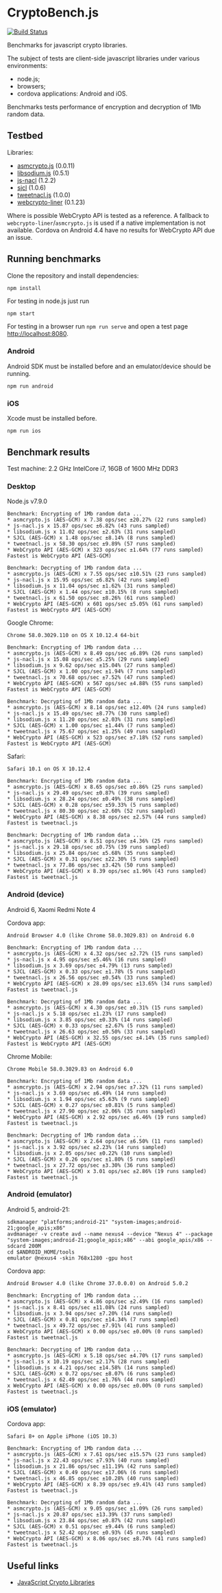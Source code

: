 # CryptoBench.js

[![Build Status](https://travis-ci.org/mnasyrov/cryptobench-js.svg?branch=master)](https://travis-ci.org/mnasyrov/cryptobench-js)

Benchmarks for javascript crypto libraries.

The subject of tests are client-side javascript libraries under various environments:
* node.js;
* browsers;
* cordova applications: Android and iOS.

Benchmarks tests performance of encryption and decryption of 1Mb random data.


## Testbed

Libraries:
 * [asmcrypto.js](https://github.com/vibornoff/asmcrypto.js) (0.0.11)
 * [libsodium.js](https://github.com/jedisct1/libsodium.js) (0.5.1)
 * [js-nacl](https://github.com/tonyg/js-nacl) (1.2.2)
 * [sjcl](https://github.com/bitwiseshiftleft/sjcl) (1.0.6)
 * [tweetnacl.js](https://github.com/dchest/tweetnacl-js) (1.0.0)
 * [webcrypto-liner](https://github.com/PeculiarVentures/webcrypto-liner) (0.1.23)

Where is possible WebCrypto API is tested as a reference.
A fallback to `webcrypto-liner`/`asmcrypto.js` is used if a native implementation is not available.
Cordova on Android 4.4 have no results for WebCrypto API due an issue.


## Running benchmarks

Clone the repository and install dependencies:

    npm install

For testing in node.js just run

    npm start


For testing in a browser run `npm run serve` and open a test page [http://localhost:8080](http://localhost:8080).


### Android

Android SDK must be installed before and an emulator/device should be running.

    npm run android


### iOS

Xcode must be installed before.

    npm run ios


## Benchmark results

Test machine: 2.2 GHz IntelCore i7, 16GB of 1600 MHz DDR3


### Desktop

Node.js v7.9.0

    Benchmark: Encrypting of 1Mb random data ...
    * asmcrypto.js (AES-GCM) x 7.38 ops/sec ±20.27% (22 runs sampled)
    * js-nacl.js x 15.87 ops/sec ±6.82% (43 runs sampled)
    * libsodium.js x 11.02 ops/sec ±2.63% (31 runs sampled)
    * SJCL (AES-GCM) x 1.48 ops/sec ±8.14% (8 runs sampled)
    * tweetnacl.js x 58.30 ops/sec ±9.89% (57 runs sampled)
    * WebCrypto API (AES-GCM) x 323 ops/sec ±1.64% (77 runs sampled)
    Fastest is WebCrypto API (AES-GCM)

    Benchmark: Decrypting of 1Mb random data ...
    * asmcrypto.js (AES-GCM) x 7.55 ops/sec ±10.51% (23 runs sampled)
    * js-nacl.js x 15.95 ops/sec ±6.82% (42 runs sampled)
    * libsodium.js x 11.04 ops/sec ±1.62% (31 runs sampled)
    * SJCL (AES-GCM) x 1.44 ops/sec ±10.15% (8 runs sampled)
    * tweetnacl.js x 61.50 ops/sec ±8.26% (61 runs sampled)
    * WebCrypto API (AES-GCM) x 601 ops/sec ±5.05% (61 runs sampled)
    Fastest is WebCrypto API (AES-GCM)


Google Chrome:

    Chrome 58.0.3029.110 on OS X 10.12.4 64-bit

    Benchmark: Encrypting of 1Mb random data ...
    * asmcrypto.js (AES-GCM) x 8.49 ops/sec ±6.89% (26 runs sampled)
    * js-nacl.js x 15.08 ops/sec ±5.25% (29 runs sampled)
    * libsodium.js x 9.62 ops/sec ±15.04% (27 runs sampled)
    * SJCL (AES-GCM) x 1.00 ops/sec ±1.94% (7 runs sampled)
    * tweetnacl.js x 70.68 ops/sec ±7.52% (47 runs sampled)
    * WebCrypto API (AES-GCM) x 567 ops/sec ±4.88% (55 runs sampled)
    Fastest is WebCrypto API (AES-GCM)

    Benchmark: Decrypting of 1Mb random data ...
    * asmcrypto.js (AES-GCM) x 8.14 ops/sec ±12.40% (24 runs sampled)
    * js-nacl.js x 15.49 ops/sec ±8.77% (30 runs sampled)
    * libsodium.js x 11.20 ops/sec ±2.03% (31 runs sampled)
    * SJCL (AES-GCM) x 1.00 ops/sec ±1.44% (7 runs sampled)
    * tweetnacl.js x 75.67 ops/sec ±1.25% (49 runs sampled)
    * WebCrypto API (AES-GCM) x 523 ops/sec ±7.18% (52 runs sampled)
    Fastest is WebCrypto API (AES-GCM)


Safari:

    Safari 10.1 on OS X 10.12.4

    Benchmark: Encrypting of 1Mb random data ...
    * asmcrypto.js (AES-GCM) x 8.65 ops/sec ±0.86% (25 runs sampled)
    * js-nacl.js x 29.49 ops/sec ±0.87% (39 runs sampled)
    * libsodium.js x 28.24 ops/sec ±0.49% (38 runs sampled)
    * SJCL (AES-GCM) x 0.28 ops/sec ±59.33% (5 runs sampled)
    * tweetnacl.js x 80.30 ops/sec ±2.60% (52 runs sampled)
    * WebCrypto API (AES-GCM) x 8.38 ops/sec ±2.57% (44 runs sampled)
    Fastest is tweetnacl.js

    Benchmark: Decrypting of 1Mb random data ...
    * asmcrypto.js (AES-GCM) x 8.51 ops/sec ±4.36% (25 runs sampled)
    * js-nacl.js x 29.18 ops/sec ±0.75% (39 runs sampled)
    * libsodium.js x 25.84 ops/sec ±5.68% (35 runs sampled)
    * SJCL (AES-GCM) x 0.31 ops/sec ±22.30% (5 runs sampled)
    * tweetnacl.js x 77.86 ops/sec ±3.42% (50 runs sampled)
    * WebCrypto API (AES-GCM) x 8.39 ops/sec ±1.96% (43 runs sampled)
    Fastest is tweetnacl.js


### Android (device)

Android 6, Xaomi Redmi Note 4

Cordova app:

    Android Browser 4.0 (like Chrome 58.0.3029.83) on Android 6.0

    Benchmark: Encrypting of 1Mb random data ...
    * asmcrypto.js (AES-GCM) x 4.32 ops/sec ±2.72% (15 runs sampled)
    * js-nacl.js x 4.95 ops/sec ±5.46% (16 runs sampled)
    * libsodium.js x 3.69 ops/sec ±4.79% (13 runs sampled)
    * SJCL (AES-GCM) x 0.33 ops/sec ±1.78% (5 runs sampled)
    * tweetnacl.js x 26.56 ops/sec ±0.54% (33 runs sampled)
    * WebCrypto API (AES-GCM) x 28.09 ops/sec ±13.65% (34 runs sampled)
    Fastest is tweetnacl.js

    Benchmark: Decrypting of 1Mb random data ...
    * asmcrypto.js (AES-GCM) x 4.30 ops/sec ±0.31% (15 runs sampled)
    * js-nacl.js x 5.18 ops/sec ±1.23% (17 runs sampled)
    * libsodium.js x 3.85 ops/sec ±0.33% (14 runs sampled)
    * SJCL (AES-GCM) x 0.33 ops/sec ±2.67% (5 runs sampled)
    * tweetnacl.js x 26.63 ops/sec ±0.50% (33 runs sampled)
    * WebCrypto API (AES-GCM) x 32.55 ops/sec ±4.14% (35 runs sampled)
    Fastest is WebCrypto API (AES-GCM)


Chrome Mobile:

    Chrome Mobile 58.0.3029.83 on Android 6.0

    Benchmark: Encrypting of 1Mb random data ...
    * asmcrypto.js (AES-GCM) x 2.94 ops/sec ±7.32% (11 runs sampled)
    * js-nacl.js x 3.69 ops/sec ±6.49% (14 runs sampled)
    * libsodium.js x 1.94 ops/sec ±5.63% (9 runs sampled)
    * SJCL (AES-GCM) x 0.27 ops/sec ±0.81% (5 runs sampled)
    * tweetnacl.js x 27.90 ops/sec ±2.06% (35 runs sampled)
    * WebCrypto API (AES-GCM) x 2.92 ops/sec ±6.46% (19 runs sampled)
    Fastest is tweetnacl.js

    Benchmark: Decrypting of 1Mb random data ...
    * asmcrypto.js (AES-GCM) x 2.64 ops/sec ±6.50% (11 runs sampled)
    * js-nacl.js x 3.92 ops/sec ±2.23% (14 runs sampled)
    * libsodium.js x 2.05 ops/sec ±0.22% (10 runs sampled)
    * SJCL (AES-GCM) x 0.26 ops/sec ±1.80% (5 runs sampled)
    * tweetnacl.js x 27.72 ops/sec ±3.30% (36 runs sampled)
    * WebCrypto API (AES-GCM) x 3.01 ops/sec ±2.86% (19 runs sampled)
    Fastest is tweetnacl.js


### Android (emulator)

Android 5, android-21:

    sdkmanager "platforms;android-21" "system-images;android-21;google_apis;x86"
    avdmanager -v create avd --name nexus4 --device "Nexus 4" --package "system-images;android-21;google_apis;x86" --abi google_apis/x86 --sdcard 200M
    cd $ANDROID_HOME/tools
    emulator @nexus4 -skin 768x1280 -gpu host


Cordova app:

    Android Browser 4.0 (like Chrome 37.0.0.0) on Android 5.0.2

    Benchmark: Encrypting of 1Mb random data ...
    * asmcrypto.js (AES-GCM) x 4.86 ops/sec ±2.49% (16 runs sampled)
    * js-nacl.js x 8.41 ops/sec ±11.08% (24 runs sampled)
    * libsodium.js x 3.94 ops/sec ±7.20% (14 runs sampled)
    * SJCL (AES-GCM) x 0.81 ops/sec ±14.34% (7 runs sampled)
    * tweetnacl.js x 49.72 ops/sec ±7.91% (41 runs sampled)
    x WebCrypto API (AES-GCM) x 0.00 ops/sec ±0.00% (0 runs sampled)
    Fastest is tweetnacl.js

    Benchmark: Decrypting of 1Mb random data ...
    * asmcrypto.js (AES-GCM) x 5.18 ops/sec ±4.70% (17 runs sampled)
    * js-nacl.js x 10.19 ops/sec ±2.17% (28 runs sampled)
    * libsodium.js x 4.21 ops/sec ±14.58% (14 runs sampled)
    * SJCL (AES-GCM) x 0.72 ops/sec ±8.07% (6 runs sampled)
    * tweetnacl.js x 62.49 ops/sec ±1.76% (44 runs sampled)
    x WebCrypto API (AES-GCM) x 0.00 ops/sec ±0.00% (0 runs sampled)
    Fastest is tweetnacl.js


### iOS (emulator)

Cordova app:

    Safari 8+ on Apple iPhone (iOS 10.3)

    Benchmark: Encrypting of 1Mb random data ...
    * asmcrypto.js (AES-GCM) x 7.61 ops/sec ±15.57% (23 runs sampled)
    * js-nacl.js x 22.43 ops/sec ±7.93% (40 runs sampled)
    * libsodium.js x 21.86 ops/sec ±11.19% (42 runs sampled)
    * SJCL (AES-GCM) x 0.49 ops/sec ±17.06% (6 runs sampled)
    * tweetnacl.js x 46.85 ops/sec ±10.28% (40 runs sampled)
    * WebCrypto API (AES-GCM) x 8.39 ops/sec ±9.41% (43 runs sampled)
    Fastest is tweetnacl.js

    Benchmark: Decrypting of 1Mb random data ...
    * asmcrypto.js (AES-GCM) x 9.05 ops/sec ±1.09% (26 runs sampled)
    * js-nacl.js x 20.87 ops/sec ±13.39% (37 runs sampled)
    * libsodium.js x 23.84 ops/sec ±0.87% (42 runs sampled)
    * SJCL (AES-GCM) x 0.51 ops/sec ±9.44% (6 runs sampled)
    * tweetnacl.js x 52.42 ops/sec ±0.93% (45 runs sampled)
    * WebCrypto API (AES-GCM) x 8.06 ops/sec ±8.74% (41 runs sampled)
    Fastest is tweetnacl.js


## Useful links

* [JavaScript Crypto Libraries](https://gist.github.com/jo/8619441)


